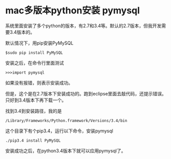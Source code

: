 # mac多版本python安装 pymysql

系统里面安装了多个python的版本，有2.7和3.4等。默认的2.7版本，但我开发需要3.4版本的。

默认情况下，用pip安装PyMySQL
```
$sudo pip install PyMySQL
```
安装之后，在命令行里面测试
```
>>>import pymysql
```
如果没有报错，则表示安装成功。

但是，这个是在2.7版本下安装成功的。跑到eclipse里面去敲代码，还提示错误。只好到3.4版本下再下载一个。

找到3.4到安装路径，我的是
```
/Library/Frameworks/Python.framework/Versions/3.4/bin
```
这个目录下有个pip3.4，运行以下命令，安装pymysql
```
./pip3.4 install PyMySQL
```
安装成功之后，在python3.4版本下就可以应用pymysql了。
